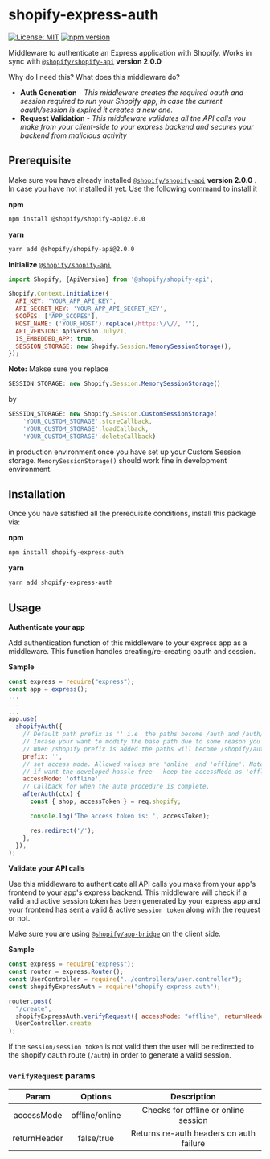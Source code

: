 # shopify-express-auth


[![License: MIT](https://img.shields.io/badge/License-MIT-green.svg)](LICENSE.md) [![npm version](https://badge.fury.io/js/shopify-express-auth.svg)](https://badge.fury.io/js/shopify-express-auth)

Middleware to authenticate an Express application with Shopify. Works in sync with [```@shopify/shopify-api```](https://npmjs.com/package/@shopify/shopify-api) **version 2.0.0**

Why do I need this? What does this middleware do?

* **Auth Generation** - *This middleware creates the required oauth and session required to run your Shopify app, in case the current oauth/session is expired it creates a new one.*
* **Request Validation** - *This middleware validates all the API calls you make from your client-side to your express backend and secures your backend from malicious activity*


## Prerequisite

Make sure you have already installed [```@shopify/shopify-api```](https://npmjs.com/package/@shopify/shopify-api) **version 2.0.0** . In case you have not installed it yet. Use the following command to install it

**npm**
```bash
npm install @shopify/shopify-api@2.0.0
```

**yarn**
```bash
yarn add @shopify/shopify-api@2.0.0
```

**Initialize** [```@shopify/shopify-api```](https://npmjs.com/package/@shopify/shopify-api)

```js
import Shopify, {ApiVersion} from '@shopify/shopify-api';

Shopify.Context.initialize({
  API_KEY: 'YOUR_APP_API_KEY',
  API_SECRET_KEY: 'YOUR_APP_API_SECRET_KEY',
  SCOPES: ['APP_SCOPES'],
  HOST_NAME: ('YOUR_HOST').replace(/https:\/\//, ""),
  API_VERSION: ApiVersion.July21,
  IS_EMBEDDED_APP: true,
  SESSION_STORAGE: new Shopify.Session.MemorySessionStorage(),
});
```
 **Note:** Makse sure you replace
 
 ```js
SESSION_STORAGE: new Shopify.Session.MemorySessionStorage()
 ```
by 
```js
SESSION_STORAGE: new Shopify.Session.CustomSessionStorage(
    'YOUR_CUSTOM_STORAGE'.storeCallback,
    'YOUR_CUSTOM_STORAGE'.loadCallback,
    'YOUR_CUSTOM_STORAGE'.deleteCallback)
```
in production environment once you have set up your Custom Session storage. ```MemorySessionStorage()``` should work fine in development environment.


## Installation
Once you have satisfied all the prerequisite conditions, install this package via:

**npm**
```bash
npm install shopify-express-auth
```

**yarn**
```bash
yarn add shopify-express-auth
```

## Usage

**Authenticate your app**

Add authentication function of this  middleware to your express app as a middleware. This function handles creating/re-creating oauth and session.

**Sample**

```js
const express = require("express");
const app = express();
...
...
...
app.use(
  shopifyAuth({
    // Default path prefix is '' i.e  the paths become /auth and /auth/callback
    // Incase your want to modify the base path due to some reason you can modify it by specifying a prefix value - such as /shopify
    // When /shopify prefix is added the paths will become /shopify/auth and /shopify/auth/callback
    prefix: '',
    // set access mode. Allowed values are 'online' and 'offline'. Note: online tokens expire every 24 hours and you will need to re-validate
    // if want the developed hassle free - keep the accessMode as 'offline'
    accessMode: 'offline',
    // Callback for when the auth procedure is complete. 
    afterAuth(ctx) {
      const { shop, accessToken } = req.shopify;

      console.log('The access token is: ', accessToken);

      res.redirect('/');
    },
  }),
);
```


**Validate your API calls**

Use this middleware to authenticate all API calls you make from your app's frontend to your app's express backend. This middleware will check if a valid and active session token has been generated by your express app and your frontend has sent a valid & active `session token` along with the request or not.

Make sure you are using  [```@shopify/app-bridge```](https://www.npmjs.com/package/@shopify/app-bridge) on the client side.

**Sample**

```js
const express = require("express");
const router = express.Router();
const UserController = require("../controllers/user.controller");
const shopifyExpressAuth = require("shopify-express-auth");

router.post(
  "/create",
  shopifyExpressAuth.verifyRequest({ accessMode: "offline", returnHeader: false }),
  UserController.create
);

```

If the ```session/session token``` is not valid then the user will be redirected to the shopify oauth route (```/auth```) in order to generate a valid session.

### `verifyRequest` params

| Param | Options  | Description |
| :---:   | :-: | :-: |
| accessMode | offline/online | Checks for offline or online session |
| returnHeader | false/true | Returns re-auth headers on auth failure |

